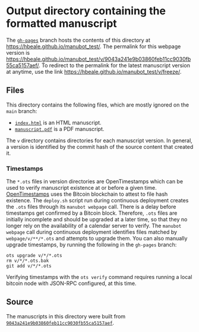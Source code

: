 # Output directory containing the formatted manuscript

The [`gh-pages`](https://github.com/hbeale/manubot_test/tree/gh-pages) branch hosts the contents of this directory at <https://hbeale.github.io/manubot_test/>.
The permalink for this webpage version is <https://hbeale.github.io/manubot_test/v/9043a241e9b03860feb11cc9030fb55ca5157aef/>.
To redirect to the permalink for the latest manuscript version at anytime, use the link <https://hbeale.github.io/manubot_test/v/freeze/>.

## Files

This directory contains the following files, which are mostly ignored on the `main` branch:

+ [`index.html`](index.html) is an HTML manuscript.
+ [`manuscript.pdf`](manuscript.pdf) is a PDF manuscript.

The `v` directory contains directories for each manuscript version.
In general, a version is identified by the commit hash of the source content that created it.

### Timestamps

The `*.ots` files in version directories are OpenTimestamps which can be used to verify manuscript existence at or before a given time.
[OpenTimestamps](https://opentimestamps.org/) uses the Bitcoin blockchain to attest to file hash existence.
The `deploy.sh` script run during continuous deployment creates the `.ots` files through its `manubot webpage` call.
There is a delay before timestamps get confirmed by a Bitcoin block.
Therefore, `.ots` files are initially incomplete and should be upgraded at a later time, so that they no longer rely on the availability of a calendar server to verify.
The `manubot webpage` call during continuous deployment identifies files matched by `webpage/v/**/*.ots` and attempts to upgrade them.
You can also manually upgrade timestamps, by running the following in the `gh-pages` branch:

```shell
ots upgrade v/*/*.ots
rm v/*/*.ots.bak
git add v/*/*.ots
```

Verifying timestamps with the `ots verify` command requires running a local bitcoin node with JSON-RPC configured, at this time.

## Source

The manuscripts in this directory were built from
[`9043a241e9b03860feb11cc9030fb55ca5157aef`](https://github.com/hbeale/manubot_test/commit/9043a241e9b03860feb11cc9030fb55ca5157aef).

